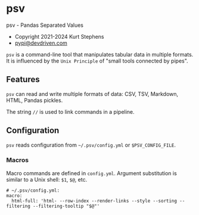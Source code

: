 # psv

psv - Pandas Separated Values

- Copyright 2021-2024 Kurt Stephens
- pypi@devdriven.com

`psv` is a command-line tool that manipulates tabular data in multiple formats.
It is influenced by the `Unix Principle` of "small tools connected by pipes".

## Features

`psv` can read and write multiple formats of data: CSV, TSV, Markdown, HTML, Pandas pickles.

The string `//` is used to link commands in a pipeline.

## Configuration

`psv` reads configuration from `~/.psv/config.yml` or `$PSV_CONFIG_FILE`.

### Macros

Macro commands are defined in `config.yml`.
Argument substitution is similar to a Unix shell: `$1`, `$@`, etc.

```
# ~/.psv/config.yml:
macro:
  html-full: 'html- --row-index --render-links --style --sorting --filtering --filtering-tooltip "$@"'

```
